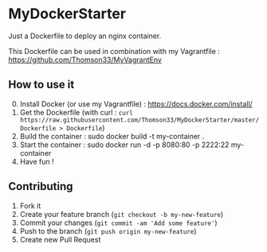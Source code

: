 # MyDockerStarter

Just a Dockerfile to deploy an nginx container.

This Dockerfile can be used in combination with my Vagrantfile : https://github.com/Thomson33/MyVagrantEnv

## How to use it

0. Install Docker (or use my Vagrantfile) : https://docs.docker.com/install/
1. Get the Dockerfile (with curl : `curl https://raw.githubusercontent.com/Thomson33/MyDockerStarter/master/Dockerfile > Dockerfile`)
2. Build the container : sudo docker build -t my-container .
3. Start the container : sudo docker run -d -p 8080:80 -p 2222:22 my-container
4. Have fun !

## Contributing

1. Fork it
2. Create your feature branch (`git checkout -b my-new-feature`)
3. Commit your changes (`git commit -am 'Add some feature'`)
4. Push to the branch (`git push origin my-new-feature`)
5. Create new Pull Request